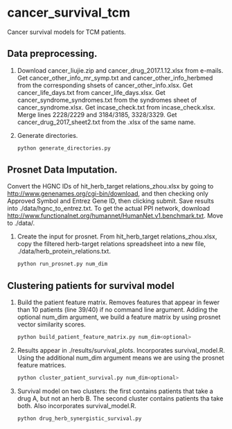 # cancer_survival_tcm
Cancer survival models for TCM patients.


## Data preprocessing.

1.  Download cancer_liujie.zip and cancer_drug_2017.1.12.xlsx from e-mails.
    Get cancer_other_info_mr_symp.txt and cancer_other_info_herbmed from the
    corresponding shsets of cancer_other_info.xlsx.
    Get cancer_life_days.txt from cancer_life_days.xlsx.
    Get cancer_syndrome_syndromes.txt from the syndromes sheet of cancer_syndrome.xlsx.
    Get incase_check.txt from incase_check.xlsx. Merge lines 2228/2229 and 3184/3185, 3328/3329.
    Get cancer_drug_2017_sheet2.txt from the .xlsx of the same name.

2.  Generate directories.
    
    ```bash
    python generate_directories.py
    ```

## Prosnet Data Imputation.
Convert the HGNC IDs of hit_herb_target relations_zhou.xlsx by going to
http://www.genenames.org/cgi-bin/download, and then checking only Approved Symbol and Entrez Gene ID, then clicking submit. Save results into ./data/hgnc_to_entrez.txt.
To get the actual PPI network, download http://www.functionalnet.org/humannet/HumanNet.v1.benchmark.txt. Move to ./data/.

1.  Create the input for prosnet. From hit_herb_target relations_zhou.xlsx, 
    copy the filtered herb-target relations spreadsheet into a new file,
    ./data/herb_protein_relations.txt.

    ```bash
    python run_prosnet.py num_dim
    ```

## Clustering patients for survival model
1.  Build the patient feature matrix. Removes features that appear in fewer than
    10 patients (line 39/40) if no command line argument. Adding the optional
    num_dim argument, we build a feature matrix by using prosnet vector 
    similarity scores.

    ```bash
    python build_patient_feature_matrix.py num_dim<optional>
    ```

2.  Results appear in ./results/survival_plots. Incorporates survival_model.R.
    Using the additional num_dim argument means we are using the prosnet
    feature matrices.

    ```bash
    python cluster_patient_survival.py num_dim<optional>
    ```

3.  Survival model on two clusters: the first contains patients that take a drug
    A, but not an herb B. The second cluster contains patients tha take both.
    Also incorporates survival_model.R.

    ```bash
    python drug_herb_synergistic_survival.py
    ```
